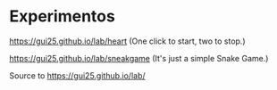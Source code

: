 # Experimentos

https://gui25.github.io/lab/heart (One click to start, two to stop.)

https://gui25.github.io/lab/sneakgame (It's just a simple Snake Game.)

Source to https://gui25.github.io/lab/
